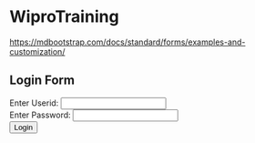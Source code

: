 # WiproTraining
https://mdbootstrap.com/docs/standard/forms/examples-and-customization/
<h2>Login Form</h2>
		<form action="login" method="post">
			Enter Userid: <input   type="text" name="userid" size="20" /> <br>
			Enter Password: <input type="password" name="password"  size="20"/><br>
			<input type="submit"  value="Login"/>
		</form>

